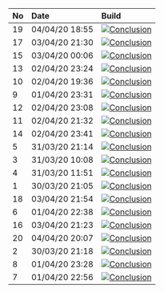 | No | Date           | Build                                                                                                                                                         |
| :- | :------------- | :------------------------------------------------------------------------------------------------------------------------------------------------------------ |
| 19 | 04/04/20 18:55 | [![Conclusion](https://img.shields.io/badge/build-pass-brightgreen)](https://github.com/e2e-boilerplate/cypress-typescript-chai-should/actions/runs/70789749) |
| 17 | 03/04/20 21:30 | [![Conclusion](https://img.shields.io/badge/build-pass-brightgreen)](https://github.com/e2e-boilerplate/cypress-typescript-chai-should/actions/runs/70303899) |
| 15 | 03/04/20 00:06 | [![Conclusion](https://img.shields.io/badge/build-pass-brightgreen)](https://github.com/e2e-boilerplate/cypress-typescript-chai-should/actions/runs/69574954) |
| 13 | 02/04/20 23:24 | [![Conclusion](https://img.shields.io/badge/build-pass-brightgreen)](https://github.com/e2e-boilerplate/cypress-typescript-chai-should/actions/runs/69556596) |
| 10 | 02/04/20 19:36 | [![Conclusion](https://img.shields.io/badge/build-pass-brightgreen)](https://github.com/e2e-boilerplate/cypress-typescript-chai-should/actions/runs/69444181) |
| 9  | 01/04/20 23:31 | [![Conclusion](https://img.shields.io/badge/build-pass-brightgreen)](https://github.com/e2e-boilerplate/cypress-typescript-chai-should/actions/runs/68745560) |
| 12 | 02/04/20 23:08 | [![Conclusion](https://img.shields.io/badge/build-pass-brightgreen)](https://github.com/e2e-boilerplate/cypress-typescript-chai-should/actions/runs/69551207) |
| 11 | 02/04/20 21:32 | [![Conclusion](https://img.shields.io/badge/build-pass-brightgreen)](https://github.com/e2e-boilerplate/cypress-typescript-chai-should/actions/runs/69506392) |
| 14 | 02/04/20 23:41 | [![Conclusion](https://img.shields.io/badge/build-pass-brightgreen)](https://github.com/e2e-boilerplate/cypress-typescript-chai-should/actions/runs/69561434) |
| 5  | 31/03/20 21:14 | [![Conclusion](https://img.shields.io/badge/build-pass-brightgreen)](https://github.com/e2e-boilerplate/cypress-typescript-chai-should/actions/runs/67860880) |
| 3  | 31/03/20 10:08 | [![Conclusion](https://img.shields.io/badge/build-pass-brightgreen)](https://github.com/e2e-boilerplate/cypress-typescript-chai-should/actions/runs/67444370) |
| 4  | 31/03/20 11:51 | [![Conclusion](https://img.shields.io/badge/build-pass-brightgreen)](https://github.com/e2e-boilerplate/cypress-typescript-chai-should/actions/runs/67515601) |
| 1  | 30/03/20 21:05 | [![Conclusion](https://img.shields.io/badge/build-pass-brightgreen)](https://github.com/e2e-boilerplate/cypress-typescript-chai-should/actions/runs/66989604) |
| 18 | 03/04/20 21:54 | [![Conclusion](https://img.shields.io/badge/build-pass-brightgreen)](https://github.com/e2e-boilerplate/cypress-typescript-chai-should/actions/runs/70310324) |
| 6  | 01/04/20 22:38 | [![Conclusion](https://img.shields.io/badge/build-pass-brightgreen)](https://github.com/e2e-boilerplate/cypress-typescript-chai-should/actions/runs/68722405) |
| 16 | 03/04/20 21:23 | [![Conclusion](https://img.shields.io/badge/build-pass-brightgreen)](https://github.com/e2e-boilerplate/cypress-typescript-chai-should/actions/runs/70302316) |
| 20 | 04/04/20 20:07 | [![Conclusion](https://img.shields.io/badge/build-pass-brightgreen)](https://github.com/e2e-boilerplate/cypress-typescript-chai-should/actions/runs/70823448) |
| 2  | 30/03/20 21:18 | [![Conclusion](https://img.shields.io/badge/build-pass-brightgreen)](https://github.com/e2e-boilerplate/cypress-typescript-chai-should/actions/runs/66995833) |
| 8  | 01/04/20 23:28 | [![Conclusion](https://img.shields.io/badge/build-pass-brightgreen)](https://github.com/e2e-boilerplate/cypress-typescript-chai-should/actions/runs/68744696) |
| 7  | 01/04/20 22:56 | [![Conclusion](https://img.shields.io/badge/build-pass-brightgreen)](https://github.com/e2e-boilerplate/cypress-typescript-chai-should/actions/runs/68727694) |